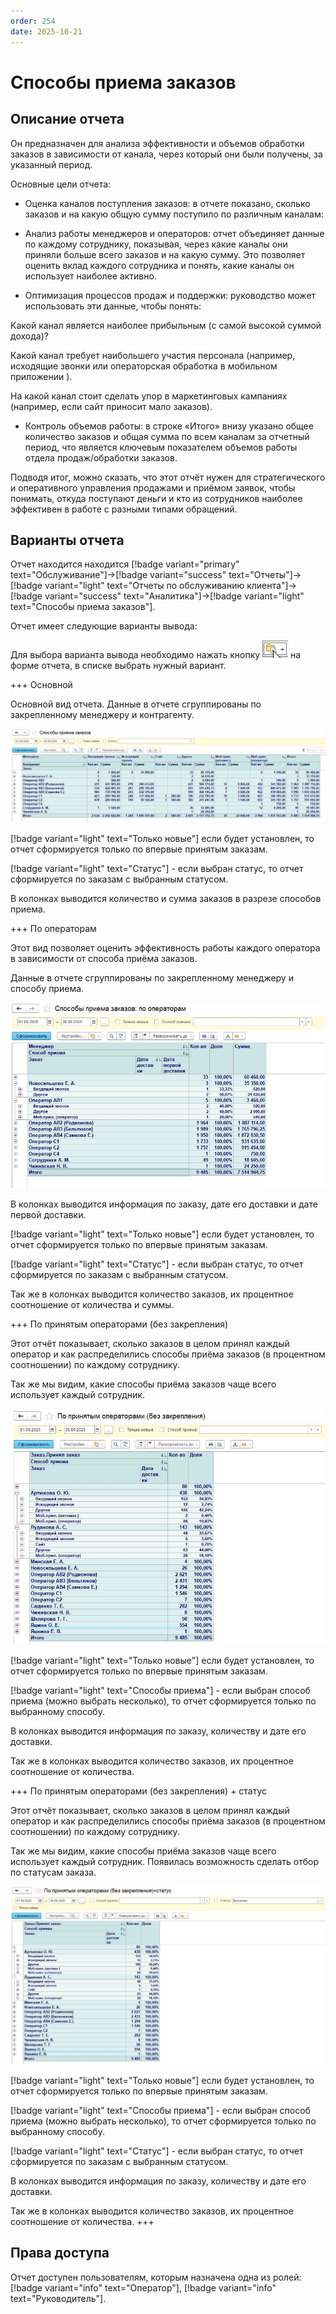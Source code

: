 ```yaml
---
order: 254
date: 2025-10-21
---
```

# Способы приема заказов

## Описание отчета

Он предназначен для анализа эффективности и объемов обработки заказов в зависимости от канала, через который они были получены, за указанный период.

Основные цели отчета:

- Оценка каналов поступления заказов: в отчете показано, сколько заказов и на какую общую сумму поступило по различным каналам:

- Анализ работы менеджеров и операторов: отчет объединяет данные по каждому сотруднику, показывая, через какие каналы они приняли больше всего заказов и на какую сумму. 
Это позволяет оценить вклад каждого сотрудника и понять, какие каналы он использует наиболее активно.

- Оптимизация процессов продаж и поддержки: руководство может использовать эти данные, чтобы понять:

Какой канал является наиболее прибыльным (с самой высокой суммой дохода)?

Какой канал требует наибольшего участия персонала (например, исходящие звонки или операторская обработка в мобильном приложении ).

На какой канал стоит сделать упор в маркетинговых кампаниях (например, если сайт приносит мало заказов).

- Контроль объемов работы: в строке «Итого» внизу указано общее количество заказов и общая сумма по всем каналам за отчетный период, что является ключевым показателем объемов работы отдела продаж/обработки заказов.

Подводя итог, можно сказать, что этот отчёт нужен для стратегического и оперативного управления продажами и приёмом заявок, чтобы понимать, 
откуда поступают деньги и кто из сотрудников наиболее эффективен в работе с разными типами обращений.

## Варианты отчета

Отчет находится находится [!badge variant="primary" text="Обслуживание"]->[!badge variant="success" text="Отчеты"]->[!badge variant="light" text="Отчеты по обслуживанию клиента"]->[!badge variant="success" text="Аналитика"]->[!badge variant="light" text="Способы приема заказов"].

Отчет имеет следующие варианты вывода:

Для выбора варианта вывода необходимо нажать кнопку ![](\images\изменения\долги.jpg) на форме отчета, в списке выбрать нужный вариант.

+++ Основной

Основной вид отчета. Данные в отчете сгруппированы по закрепленному менеджеру и контрагенту.

![](\images\изменения\спз.jpg)

[!badge variant="light" text="Только новые"] если будет установлен, то отчет сформируется только по впервые принятым заказам.

[!badge variant="light" text="Статус"] - если выбран статус, то отчет сформируется по заказам с выбранным статусом.

В колонках выводится количество и сумма заказов в разрезе способов приема.

+++ По операторам

Этот вид позволяет оценить эффективность работы каждого оператора в зависимости от способа приёма заказов.

Данные в отчете сгруппированы по закрепленному менеджеру и способу приема.

![](\images\изменения\спз1.jpg)

В колонках выводится информация по заказу, дате его доставки и дате первой доставки.

[!badge variant="light" text="Только новые"] если будет установлен, то отчет сформируется только по впервые принятым заказам.

[!badge variant="light" text="Статус"] - если выбран статус, то отчет сформируется по заказам с выбранным статусом.

Так же в колонках выводится количество заказов, их процентное соотношение от количества и суммы.

+++ По принятым операторами (без закрепления)

Этот отчёт показывает, сколько заказов в целом принял каждый оператор и как распределились способы приёма заказов (в процентном соотношении) по каждому сотруднику. 

Так же мы видим, какие способы приёма заказов чаще всего использует каждый сотрудник.

![](\images\изменения\спз2.jpg)

[!badge variant="light" text="Только новые"] если будет установлен, то отчет сформируется только по впервые принятым заказам.

[!badge variant="light" text="Способы приема"] - если выбран способ приема (можно выбрать несколько), то отчет сформируется только по выбранному способу.

В колонках выводится информация по заказу, количеству и дате его доставки.

Так же в колонках выводится количество заказов, их процентное соотношение от количества.

+++ По принятым операторами (без закрепления) + статус

Этот отчёт показывает, сколько заказов в целом принял каждый оператор и как распределились способы приёма заказов (в процентном соотношении) по каждому сотруднику. 

Так же мы видим, какие способы приёма заказов чаще всего использует каждый сотрудник. Появилась возможность сделать отбор по статусам заказа.

![](\images\изменения\спз3.jpg)

[!badge variant="light" text="Только новые"] если будет установлен, то отчет сформируется только по впервые принятым заказам.

[!badge variant="light" text="Способы приема"] - если выбран способ приема (можно выбрать несколько), то отчет сформируется только по выбранному способу.

[!badge variant="light" text="Статус"] - если выбран статус, то отчет сформируется по заказам с выбранным статусом.

В колонках выводится информация по заказу, количеству и дате его доставки.

Так же в колонках выводится количество заказов, их процентное соотношение от количества.
+++

## Права доступа

Отчет доступен пользователям, которым назначена одна из ролей: [!badge variant="info" text="Оператор"], [!badge variant="info" text="Руководитель"].



